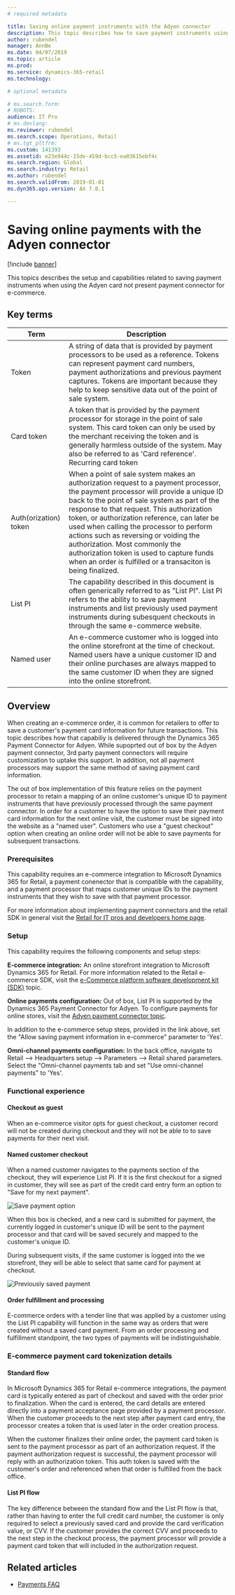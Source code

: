 ```yaml
---
# required metadata

title: Saving online payment instruments with the Adyen connector
description: This topic describes how to save payment instruments using the Adyen connector for e-commerce.
author: rubendel
manager: AnnBe
ms.date: 04/07/2019
ms.topic: article
ms.prod: 
ms.service: dynamics-365-retail
ms.technology: 

# optional metadata

# ms.search.form: 
# ROBOTS: 
audience: IT Pro
# ms.devlang: 
ms.reviewer: rubendel
ms.search.scope: Operations, Retail
# ms.tgt_pltfrm: 
ms.custom: 141393
ms.assetid: e23e944c-15de-459d-bcc5-ea03615ebf4c
ms.search.region: Global
ms.search.industry: Retail
ms.author: rubendel
ms.search.validFrom: 2019-01-01
ms.dyn365.ops.version: AX 7.0.1

---
```


# Saving online payments with the Adyen connector

[!include [banner](../includes/banner.md)]

This topics describes the setup and capabilities related to saving payment instruments when using the Adyen card not present payment connector for e-commerce. 

## Key terms

| Term | Description |
|---|---|
| Token | A string of data that is provided by payment processors to be used as a reference. Tokens can represent payment card numbers, payment authorizations and previous payment captures. Tokens are important because they help to keep sensitive data out of the point of sale system.   |
| Card token | A token that is provided by the payment processor for storage in the point of sale system. This card token can only be used by the merchant receiving the token and is generally harmless outside of the system. May also be referred to as 'Card reference'. Recurring card token |
| Auth(orization) token | When a point of sale system makes an authorization request to a payment processor, the payment processor will provide a unique ID back to the point of sale system as part of the response to that request. This authorization token, or authorization reference, can later be used when calling the processor to perform actions such as reversing or voiding the authorization. Most commonly the authorization token is used to capture funds when an order is fulfilled or a transaciton is being finalized. |
| List PI | The capability described in this document is often generically referred to as "List PI". List PI refers to the ability to save payment instruments and list previously used payment instruments during subesquent checkouts in through the same e-commerce website.
| Named user | An e-commerce customer who is logged into the online storefront at the time of checkout. Named users have a unique customer ID and their online purchases are always mapped to the same customer ID when they are signed into the online storefront. 

## Overview

When creating an e-commerce order, it is common for retailers to offer to save a customer's payment card information for future transactions. This topic describes how that capabiliy is delivered through the Dynamics 365 Payment Connector for Adyen. While supoprted out of box by the Adyen payment connector, 3rd party payment connectors will require customization to uptake this support. In addition, not all payment processors may support the same method of saving payment card information. 

The out of box implementation of this feature relies on the payment processor to retain a mapping of an online customer's unique ID to payment instruments that have previously processed through the same payment connector. In order for a customer to have the option to save their payment card information for the next online visit, the customer must be signed into the website as a "named user". Customers who use a "guest checkout" option when creating an online order will not be able to save payments for subsequent transactions. 

### Prerequisites

This capability requires an e-commerce integration to Microsoft Dynamics 365 for Retail, a payment conenector that is compatible with the capability, and a payment processor that maps customer unique IDs to the payment instruments that they wish to save with that payment processor. 

For more information about implementing payment connectors and the retail SDK in general visit the [Retail for IT pros and developers home page](https://docs.microsoft.com/en-us/dynamics365/unified-operations/retail/dev-itpro/dev-retail-home-page#payment-connectors).

### Setup

This capability requires the following components and setup steps:

**E-commerce integration:** An online storefront integration to Microsoft Dynamics 365 for Retail. For more information related to the Retail e-commerce SDK, visit the [e-Commerce platform software development kit (SDK)](https://docs.microsoft.com/en-us/dynamics365/unified-operations/retail/dev-itpro/ecommerce-platform-sdk) topic.

**Online payments configuration:** Out of box, List PI is supported by the Dynamics 365 Payment Connector for Adyen. To configure payments for online stores, visit the [Adyen payment connector topic](https://docs.microsoft.com/en-us/dynamics365/unified-operations/retail/dev-itpro/adyen-connector?tabs=8-1-3#e-commerce). 

In addition to the e-commerce setup steps, provided in the link above, set the "Allow saving payment information in e-commerce" parameter to 'Yes'. 

**Omni-channel payments configuration:** In the back office, navigate to Retail --> Headquarters setup --> Parameters --> Retail shared parameters. Select the "Omni-channel payments tab and set "Use omni-channel payments" to 'Yes'. 

### Functional experience

#### Checkout as guest

When an e-commerce visitor opts for guest checkout, a customer record will not be created during checkout and they will not be able to to save payments for their next visit. 

#### Named customer checkout

When a named customer navigates to the payments section of the checkout, they will experience List PI. If it is the first checkout for a signed in customer, they will see as part of the credit card entry form an option to "Save for my next payment". 

![Save payment option](articles/retail/media/Payments/Save_PI.png)

When this box is checked, and a new card is submitted for payment, the currently logged in customer's unique ID will be sent to the payment processor and that card will be saved securely and mapped to the customer's unique ID. 

During subsequent visits, if the same customer is logged into the we storefront, they will be able to select that same card for payment at checkout. 

![Previously saved payment](articles/retail/media/Payments/Saved_PI.jpg)

#### Order fulfillment and processing

E-commerce orders with a tender line that was applied by a customer using the List PI capability will function in the same way as orders that were created without a saved card payment. From an order processing and fulfillment standpoint, the two types of payments will be indistinguishable. 

### E-commerce payment card tokenization details

#### Standard flow

In Microsoft Dynamics 365 for Retail e-commerce integrations, the payment card is typically entered as part of checkout and saved with the order prior to finalization. When the card is entered, the card details are entered directly into a payment acceptance page provided by a payment processor. When the customer proceeds to the next step after payment card entry, the processor creates a token that is used later in the order creation process. 

When the customer finalizes their online order, the payment card token is sent to the payment processor as part of an authorization request. If the payment authorization request is successful, the payment processor will reply with an authorization token. This auth token is saved with the customer's order and referenced when that order is fulfilled from the back office. 

#### List PI flow

The key difference between the standard flow and the List PI flow is that, rather than having to enter the full credit card number, the customer is only required to select a previously saved card and provide the card verification value, or CVV. If the customer provides the correct CVV and proceeds to the next step in the checkout process, the payment processor will provide a payment card token that will included in the authorization request. 

## Related articles

- [Payments FAQ](https://docs.microsoft.com/dynamics365/unified-operations/retail/dev-itpro/payments-retail)
